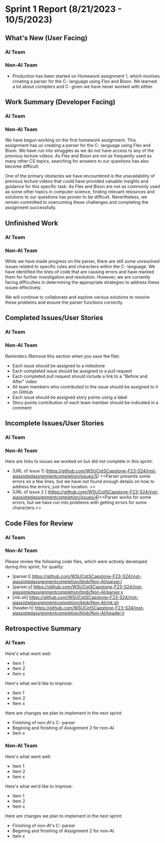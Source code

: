 # Sprint 1 Report (8/21/2023 - 10/5/2023)

## What's New (User Facing)
### AI Team

### Non-AI Team
* Production has been started on Homework assignment 1, which involves creating a parser for the C- language using Flex and Bison. We learned a lot about comiplers and C- given we have never worked with either.

## Work Summary (Developer Facing)
### AI Team

### Non-AI Team
We have begun working on the first homework assignment. This assignment has us creating a parser for the C- language using Flex and Bison. We have run into struggles as we do not have access to any of the previous lecture videos. As Flex and Bison are not as frequently used as many other CS topics, searching for answers to our questions has also become difficult.

One of the primary obstacles we have encountered is the unavailability of previous lecture videos that could have provided valuable insights and guidance for this specific task. As Flex and Bison are not as commonly used as some other topics in computer science, finding relevant resources and solutions to our questions has proven to be difficult. Nevertheless, we remain committed to overcoming these challenges and completing the assignment successfully.


## Unfinished Work
### AI Team

### Non-AI Team
While we have made progress on the parser, there are still some unresolved issues related to specific rules and characters within the C- language. We have identified the lines of code that are causing errors and have marked them for further investigation and resolution. However, we are currently facing difficulties in determining the appropriate strategies to address these issues effectively.

We will continue to collaborate and explore various solutions to resolve these problems and ensure the parser functions correctly.

## Completed Issues/User Stories
### AI Team

### Non-AI Team
Reminders (Remove this section when you save the file):
* Each issue should be assigned to a milestone
* Each completed issue should be assigned to a pull request
* Each completed pull request should include a link to a "Before and After" video
* All team members who contributed to the issue should be assigned to it on GitHub
* Each issue should be assigned story points using a label
* Story points contribution of each team member should be indicated in a comment

## Incomplete Issues/User Stories
### AI Team

### Non-AI Team
Here are links to issues we worked on but did not complete in this sprint:

* [URL of issue 1] (https://github.com/WSUCptSCapstone-F23-S24/inst-aiassistedassignmentcompletion/issues/5) <<Parser presents some errors on a few lines, but we have not found enough details on how to address the errors, just their location. >>
* [URL of issue 2 ] (https://github.com/WSUCptSCapstone-F23-S24/inst-aiassistedassignmentcompletion/issues/4)<<Parser works for some errors, but we have run into problems with getting errors for some characters.>>


## Code Files for Review
### AI Team

### Non-AI Team
Please review the following code files, which were actively developed during this sprint, for quality:
* [parser.l] https://github.com/WSUCptSCapstone-F23-S24/inst-aiassistedassignmentcompletion/blob/Non-AI/parser.l
* [parser.y] https://github.com/WSUCptSCapstone-F23-S24/inst-aiassistedassignmentcompletion/blob/Non-AI/parser.y
* [mk.sh] https://github.com/WSUCptSCapstone-F23-S24/inst-aiassistedassignmentcompletion/blob/Non-AI/mk.sh
* [header.h] https://github.com/WSUCptSCapstone-F23-S24/inst-aiassistedassignmentcompletion/blob/Non-AI/header.h

## Retrospective Summary
### AI Team
Here's what went well:
* Item 1
* Item 2
* Item x

Here's what we'd like to improve:
* Item 1
* Item 2
* Item x

Here are changes we plan to implement in the next sprint:
* Finishing of non-AI's C- parser
* Begining and finishing of Assignment 2 for non-AI.
* Item x


### Non-AI Team
Here's what went well:
* Item 1
* Item 2
* Item x

Here's what we'd like to improve:
* Item 1
* Item 2
* Item x

Here are changes we plan to implement in the next sprint:
* Finishing of non-AI's C- parser
* Begining and finishing of Assignment 2 for non-AI.
* Item x
